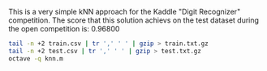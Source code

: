 This is a very simple kNN approach for the Kaddle "Digit Recognizer" competition. The score that this solution achievs on the test dataset during the open competition is: 0.96800

```bash
tail -n +2 train.csv | tr ',' ' ' | gzip > train.txt.gz
tail -n +2 test.csv | tr ',' ' ' | gzip > test.txt.gz
octave -q knn.m
```
